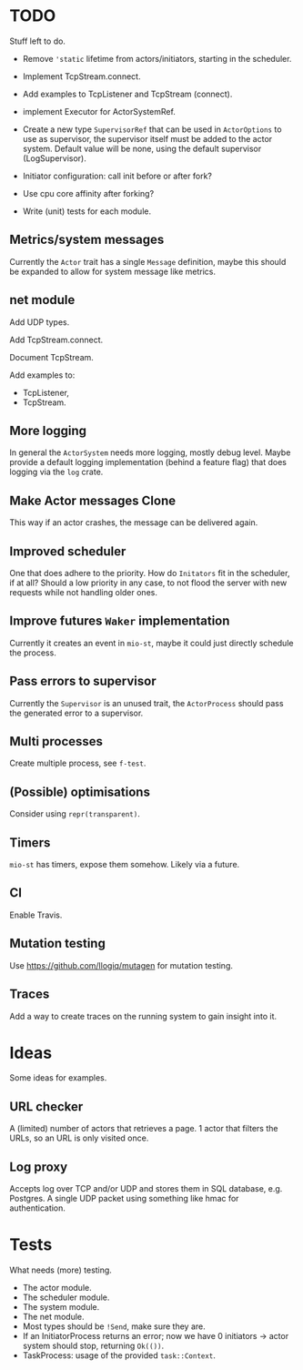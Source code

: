 # TODO

Stuff left to do.

 - Remove `'static` lifetime from actors/initiators, starting in the scheduler.

 - Implement TcpStream.connect.
 - Add examples to TcpListener and TcpStream (connect).
 - implement Executor for ActorSystemRef.
 - Create a new type `SupervisorRef` that can be used in `ActorOptions` to use
   as supervisor, the supervisor itself must be added to the actor system.
   Default value will be none, using the default supervisor (LogSupervisor).
 - Initiator configuration: call init before or after fork?
 - Use cpu core affinity after forking?
 - Write (unit) tests for each module.

## Metrics/system messages

Currently the `Actor` trait has a single `Message` definition, maybe this should
be expanded to allow for system message like metrics.

## net module

Add UDP types.

Add TcpStream.connect.

Document TcpStream.

Add examples to:
 - TcpListener,
 - TcpStream.

## More logging

In general the `ActorSystem` needs more logging, mostly debug level. Maybe
provide a default logging implementation (behind a feature flag) that does
logging via the `log` crate.

## Make Actor messages Clone

This way if an actor crashes, the message can be delivered again.

## Improved scheduler

One that does adhere to the priority. How do `Initators` fit in the scheduler,
if at all? Should a low priority in any case, to not flood the server with new
requests while not handling older ones.

## Improve futures `Waker` implementation

Currently it creates an event in `mio-st`, maybe it could just directly schedule
the process.

## Pass errors to supervisor

Currently the `Supervisor` is an unused trait, the `ActorProcess` should pass
the generated error to a supervisor.

## Multi processes

Create multiple process, see `f-test`.

## (Possible) optimisations

Consider using `repr(transparent)`.

## Timers

`mio-st` has timers, expose them somehow. Likely via a future.

## CI

Enable Travis.

## Mutation testing

Use https://github.com/llogiq/mutagen for mutation testing.

## Traces

Add a way to create traces on the running system to gain insight into it.


# Ideas

Some ideas for examples.

## URL checker

A (limited) number of actors that retrieves a page. 1 actor that filters the
URLs, so an URL is only visited once.

## Log proxy

Accepts log over TCP and/or UDP and stores them in SQL database, e.g. Postgres.
A single UDP packet using something like hmac for authentication.

# Tests

What needs (more) testing.

 - The actor module.
 - The scheduler module.
 - The system module.
 - The net module.
 - Most types should be `!Send`, make sure they are.
 - If an InitiatorProcess returns an error; now we have 0 initiators -> actor
   system should stop, returning `Ok(())`.
 - TaskProcess: usage of the provided `task::Context`.
